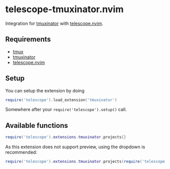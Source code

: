 # telescope-tmuxinator.nvim
Integration for [tmuxinator](https://github.com/tmuxinator/tmuxinator) with [telescope.nvim](https://github.com/nvim-telescope/telescope.nvim).

## Requirements

- [tmux](https://github.com/tmuxinator/tmuxinator#tmux) 
- [tmuxinator](https://github.com/tmuxinator/tmuxinator) 
- [telescope.nvim](https://github.com/nvim-telescope/telescope.nvim)

## Setup

You can setup the extension by doing

```lua
require('telescope').load_extension('tmuxinator')
```

Somewhere after your `require('telescope').setup()` call.

## Available functions

```lua
require('telescope').extensions.tmuxinator.projects{}
```

As this extension does not support preview, using the dropdown is recommended:

```lua
require('telescope').extensions.tmuxinator.projects(require('telescope.themes').get_dropdown({}))
```
